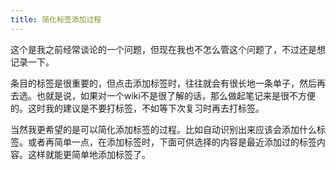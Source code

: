 ```yaml
---
title: 简化标签添加过程
---
```


这个是我之前经常谈论的一个问题，但现在我也不怎么管这个问题了，不过还是想记录一下。

条目的标签是很重要的，但点击添加标签时，往往就会有很长地一条单子，然后再去选。也就是说，如果对一个wiki不是很了解的话，那么做起笔记来是很不方便的。这时我的建议是不要打标签，不如等下次复习时再去打标签。

当然我更希望的是可以简化添加标签的过程。比如自动识别出来应该会添加什么标签。或者再简单一点，在添加标签时，下面可供选择的内容是最近添加过的标签内容。这样就能更简单地添加标签了。